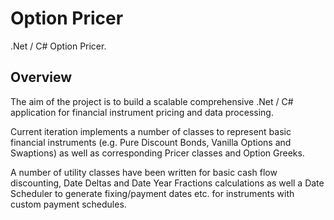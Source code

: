 # Option Pricer

 .Net / C# Option Pricer.

## Overview 

The aim of the project is to build a scalable comprehensive .Net / C# application for financial instrument pricing and data processing. 

Current iteration implements a number of classes to represent basic financial instruments (e.g. Pure Discount Bonds, Vanilla Options and Swaptions) as well as corresponding Pricer classes and Option Greeks. 

A number of utility classes have been written for basic cash flow discounting, Date Deltas and Date Year Fractions calculations as well a Date Scheduler to generate fixing/payment dates etc. for instruments with custom payment schedules. 
